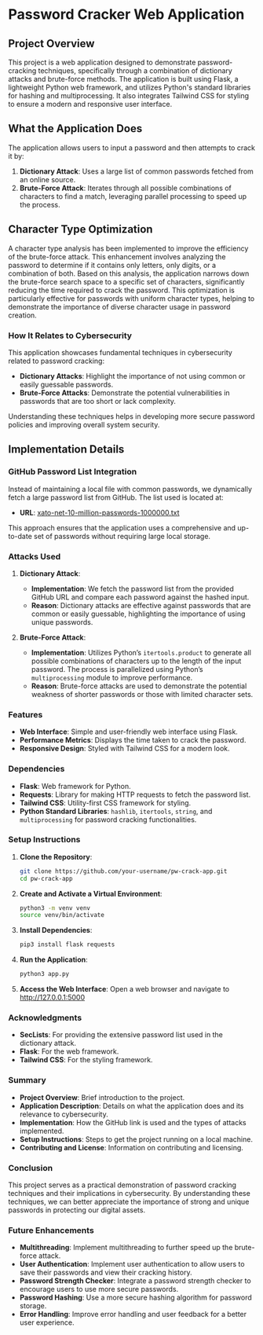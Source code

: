 # Password Cracker Web Application

## Project Overview

This project is a web application designed to demonstrate password-cracking techniques, specifically through a combination of dictionary attacks and brute-force methods. The application is built using Flask, a lightweight Python web framework, and utilizes Python's standard libraries for hashing and multiprocessing. It also integrates Tailwind CSS for styling to ensure a modern and responsive user interface.

## What the Application Does

The application allows users to input a password and then attempts to crack it by:

1. **Dictionary Attack**: Uses a large list of common passwords fetched from an online source.
2. **Brute-Force Attack**: Iterates through all possible combinations of characters to find a match, leveraging parallel processing to speed up the process.

## Character Type Optimization

A character type analysis has been implemented to improve the efficiency of the brute-force attack. This enhancement involves analyzing the password to determine if it contains only letters, only digits, or a combination of both. Based on this analysis, the application narrows down the brute-force search space to a specific set of characters, significantly reducing the time required to crack the password. This optimization is particularly effective for passwords with uniform character types, helping to demonstrate the importance of diverse character usage in password creation.

### How It Relates to Cybersecurity

This application showcases fundamental techniques in cybersecurity related to password cracking:

- **Dictionary Attacks**: Highlight the importance of not using common or easily guessable passwords.
- **Brute-Force Attacks**: Demonstrate the potential vulnerabilities in passwords that are too short or lack complexity.

Understanding these techniques helps in developing more secure password policies and improving overall system security.

## Implementation Details

### GitHub Password List Integration

Instead of maintaining a local file with common passwords, we dynamically fetch a large password list from GitHub. The list used is located at:

- **URL**: [xato-net-10-million-passwords-1000000.txt](https://raw.githubusercontent.com/danielmiessler/SecLists/master/Passwords/xato-net-10-million-passwords-1000000.txt)

This approach ensures that the application uses a comprehensive and up-to-date set of passwords without requiring large local storage.

### Attacks Used

1. **Dictionary Attack**:

   - **Implementation**: We fetch the password list from the provided GitHub URL and compare each password against the hashed input.
   - **Reason**: Dictionary attacks are effective against passwords that are common or easily guessable, highlighting the importance of using unique passwords.

2. **Brute-Force Attack**:
   - **Implementation**: Utilizes Python’s `itertools.product` to generate all possible combinations of characters up to the length of the input password. The process is parallelized using Python’s `multiprocessing` module to improve performance.
   - **Reason**: Brute-force attacks are used to demonstrate the potential weakness of shorter passwords or those with limited character sets.

### Features

- **Web Interface**: Simple and user-friendly web interface using Flask.
- **Performance Metrics**: Displays the time taken to crack the password.
- **Responsive Design**: Styled with Tailwind CSS for a modern look.

### Dependencies

- **Flask**: Web framework for Python.
- **Requests**: Library for making HTTP requests to fetch the password list.
- **Tailwind CSS**: Utility-first CSS framework for styling.
- **Python Standard Libraries**: `hashlib`, `itertools`, `string`, and `multiprocessing` for password cracking functionalities.

### Setup Instructions

1. **Clone the Repository**:
   ```bash
   git clone https://github.com/your-username/pw-crack-app.git
   cd pw-crack-app
   ```
2. **Create and Activate a Virtual Environment**:
   ```bash
   python3 -m venv venv
   source venv/bin/activate
   ```
3. **Install Dependencies**:
   ```bash
   pip3 install flask requests
   ```
4. **Run the Application**:
   ```bash
   python3 app.py
   ```
5. **Access the Web Interface**:
   Open a web browser and navigate to http://127.0.0.1:5000

### Acknowledgments

- **SecLists**: For providing the extensive password list used in the dictionary attack.
- **Flask**: For the web framework.
- **Tailwind CSS**: For the styling framework.

### Summary

- **Project Overview**: Brief introduction to the project.
- **Application Description**: Details on what the application does and its relevance to cybersecurity.
- **Implementation**: How the GitHub link is used and the types of attacks implemented.
- **Setup Instructions**: Steps to get the project running on a local machine.
- **Contributing and License**: Information on contributing and licensing.

### Conclusion

This project serves as a practical demonstration of password cracking techniques and their implications in cybersecurity. By understanding these techniques, we can better appreciate the importance of strong and unique passwords in protecting our digital assets.

### Future Enhancements

- **Multithreading**: Implement multithreading to further speed up the brute-force attack.
- **User Authentication**: Implement user authentication to allow users to save their passwords and view their cracking history.
- **Password Strength Checker**: Integrate a password strength checker to encourage users to use more secure passwords.
- **Password Hashing**: Use a more secure hashing algorithm for password storage.
- **Error Handling**: Improve error handling and user feedback for a better user experience.
